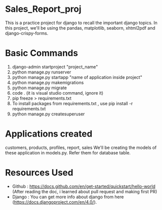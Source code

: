 # Sales_Report_proj
This is a practice project for django to recall the important django topics. In this project, we'll be using the pandas, matplotlib, seaborn, xhtml2pdf and django-crispy-forms.

# Basic Commands  
1. django-admin startproject "project_name"
2. python manage.py runserver
3. python manage.py startapp "name of application inside project"
4. python manage.py makemigrations
5. python manage.py migrate
6. code . (it is visual studio command, ignore it)
7. pip freeze > requirements.txt
8. To install packages from requirements.txt , use pip install -r requirements.txt
9. python manage.py createsuperuser

# Applications created
customers, products, profiles, report, sales 
We'll be creating the models of these application in models.py. Refer them for database table.

# Resources Used
* Github : https://docs.github.com/en/get-started/quickstart/hello-world (After reading the doc, i learned about pull request and making first PR)
* Django : You can get more info about django from here (https://docs.djangoproject.com/en/4.0/).
